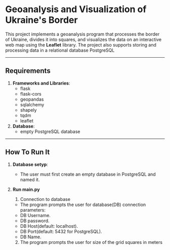 # Geoanalysis and Visualization of Ukraine's Border

This project implements a geoanalysis program that processes the border of Ukraine, divides it into squares, and visualizes the data on an interactive web map using the **Leaflet** library. The project also supports storing and processing data in a relational database PostgreSQL

---

## Requirements
1. **Frameworks and Libraries**:
   - flask
   - flask-cors
   - geopandas
   - sqlalchemy
   - shapely
   - tqdm
   - leaflet
2. **Database**:
   - empty PostgreSQL database
  
---

## How To Run It

1. **Database setyp**:
   - The user must first create an empty database in PostgreSQL and named it.
  
2. **Run main.py**
   1. Connection to database
   - The program prompts the user for database(DB) connection parameters:
   - DB Username.
   - DB password.
   - DB Host(default: localhost).
   - DB Port(default: 5432 for PostgreSQL).
   - DB Name.
   2. The program prompts the user for size of the grid squares in meters
